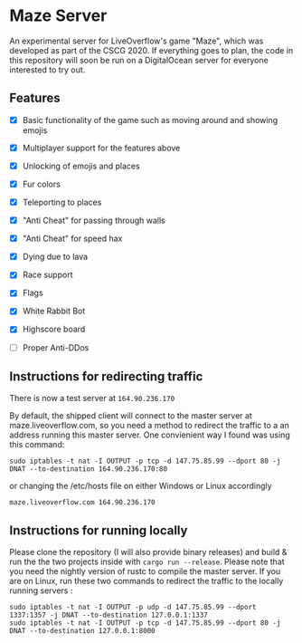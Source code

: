 # Maze Server

An experimental server for LiveOverflow's game "Maze", which was developed as part of the CSCG 2020. 
If everything goes to plan, the code in this repository will soon be run on a DigitalOcean server for everyone interested to try out.

## Features

- [x] Basic functionality of the game such as moving around and showing emojis
- [x] Multiplayer support for the features above
- [x] Unlocking of emojis and places
- [x] Fur colors
- [x] Teleporting to places
- [x] "Anti Cheat" for passing through walls
- [x] "Anti Cheat" for speed hax
- [x] Dying due to lava
- [x] Race support
- [x] Flags
- [x] White Rabbit Bot
- [x] Highscore board
- [ ] Proper Anti-DDos


## Instructions for redirecting traffic

There is now a test server at `164.90.236.170`

By default, the shipped client will connect to the master server at maze.liveoverflow.com, so you need a method to redirect the traffic to a an address running this master server. One convienient way I found was using this command:

`sudo iptables -t nat -I OUTPUT -p tcp -d 147.75.85.99 --dport 80 -j DNAT --to-destination 164.90.236.170:80`

or changing the /etc/hosts file on either Windows or Linux accordingly

`maze.liveoverflow.com 164.90.236.170`

## Instructions for running locally

Please clone the repository (I will also provide binary releases) and build & run the the two projects inside with `cargo run --release`.
Please note that you need the nightly version of rustc to compile the master server.
If you are on Linux, run these two commands to redirect the traffic to the locally running servers :

`sudo iptables -t nat -I OUTPUT -p udp -d 147.75.85.99 --dport 1337:1357 -j DNAT --to-destination 127.0.0.1:1337`   
`sudo iptables -t nat -I OUTPUT -p tcp -d 147.75.85.99 --dport 80 -j DNAT --to-destination 127.0.0.1:8000`

